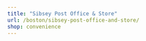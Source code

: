 ```yaml
---
title: "Sibsey Post Office & Store"
url: /boston/sibsey-post-office-and-store/
shop: convenience
---
```

